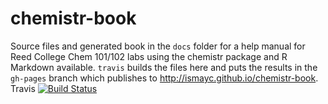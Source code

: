 # chemistr-book

Source files and generated book in the `docs` folder for a help manual for Reed College Chem 101/102 labs using the chemistr package and R Markdown available. `travis` builds the files here and puts the results in the `gh-pages` branch which publishes to http://ismayc.github.io/chemistr-book.  Travis [![Build Status](https://travis-ci.org/ismayc/chemistr-book.svg?branch=master)](https://travis-ci.org/ismayc/chemistr-book)

